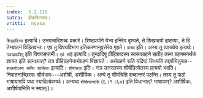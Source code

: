 ```yaml
---
index:  5.2.115
sutra:  व्रीह्रादिभ्यश्च।
vritti:  nyasa
---
```


`शिखादिभ्यः` इत्यादि। उभयत्रादिशब्दः प्रकारे। शिष्टप्रयोगे येभ्य इनिरेव दृश्यते, ते शिखादयो द्रष्टव्याः, ते हि तेभ्यष्ठनं विहितवन्तः। एष तु विषयविभाग इतिकरणानुवृत्तेरेव गृह्रते। `वाच्य` इति। अस्य तु व्याख्येय इत्यर्थः। `यवखदादिषु` इति विषयसप्तमी। 
`एवं तर्हि` इत्यादि। तुन्दादिषु व्रीहिशब्दस्य स्वरूपग्रहणे सतीह तस्य ग्रहणमनर्थकं ज्ञायत इति सामध्र्यात्? तत्र व्रीहिग्रहणेनार्थग्रहणं विज्ञायते। अर्थग्रहणे सति यदिष्टं सिध्यति तद्दर्शयितुमाह--`शालयोऽस्य सन्ति शालिकः` इत्यादि। 
`शीर्षान्नञः` इति। नञ उत्तरलस्य शीर्षन्नित्येतस्य प्रत्ययो भवति। निपातनाच्छिरसः शीर्षभावः---अशीर्षी, अशीर्षिकः। अन्ये तु शीर्षन्निति शब्दान्तरं पठन्ति। तस्य तु पाठो भाषायामपि यथा स्यादित्येवमर्थः। अन्यथा `शीर्षंश्छन्दसि` (६।१।६०) इति विधानात्? भाषायाम्? अशीर्षिकः, अशीर्षवानिति न स्यात्()॥
